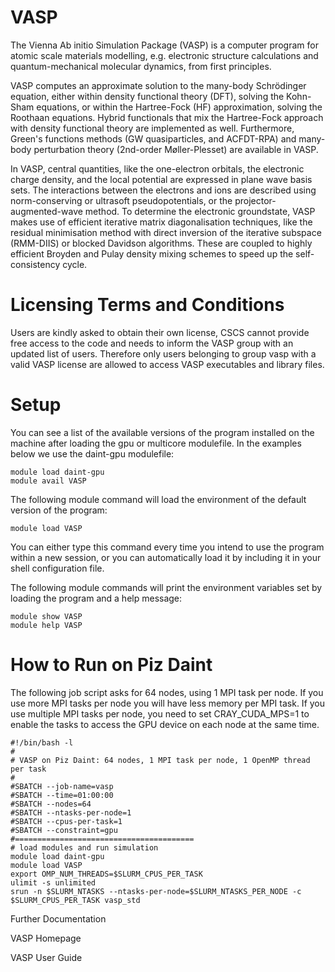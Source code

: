 # VASP

The Vienna Ab initio Simulation Package (VASP) is a computer program for atomic scale materials modelling, e.g. electronic structure calculations and quantum-mechanical molecular dynamics, from first principles.

VASP computes an approximate solution to the many-body Schrödinger equation, either within density functional theory (DFT), solving the Kohn-Sham equations, or within the Hartree-Fock (HF) approximation, solving the Roothaan equations. Hybrid functionals that mix the Hartree-Fock approach with density functional theory are implemented as well. Furthermore, Green's functions methods (GW quasiparticles, and ACFDT-RPA) and many-body perturbation theory (2nd-order Møller-Plesset) are available in VASP.

In VASP, central quantities, like the one-electron orbitals, the electronic charge density, and the local potential are expressed in plane wave basis sets. The interactions between the electrons and ions are described using norm-conserving or ultrasoft pseudopotentials, or the projector-augmented-wave method. To determine the electronic groundstate, VASP makes use of efficient iterative matrix diagonalisation techniques, like the residual minimisation method with direct inversion of the iterative subspace (RMM-DIIS) or blocked Davidson algorithms. These are coupled to highly efficient Broyden and Pulay density mixing schemes to speed up the self-consistency cycle.

# Licensing Terms and Conditions

Users are kindly asked to obtain their own license, CSCS cannot provide free access to the code and needs to inform the VASP group with an updated list of users. Therefore only users belonging to group vasp with a valid VASP license are allowed to access VASP executables and library files.

# Setup

You can see a list of the available versions of the program installed on the machine after loading the gpu or multicore modulefile. In the examples below we use the daint-gpu modulefile:		
```
module load daint-gpu
module avail VASP
```

The following module command will load the environment of the default version of the program:
```
module load VASP
```

You can either type this command every time you intend to use the program within a new session, or you can automatically load it by including it in your shell configuration file.

The following module commands will print the environment variables set by loading the program and a help message:		
```
module show VASP
module help VASP
```
		
# How to Run on Piz Daint

The following job script asks for 64 nodes, using 1 MPI task per node. If you use more MPI tasks per node you will have less memory per MPI task. If you use multiple MPI tasks per node, you need to set CRAY_CUDA_MPS=1 to enable the tasks to access the GPU device on each node at the same time.
		
```
#!/bin/bash -l
#
# VASP on Piz Daint: 64 nodes, 1 MPI task per node, 1 OpenMP thread per task
#
#SBATCH --job-name=vasp
#SBATCH --time=01:00:00
#SBATCH --nodes=64
#SBATCH --ntasks-per-node=1
#SBATCH --cpus-per-task=1
#SBATCH --constraint=gpu
#========================================
# load modules and run simulation
module load daint-gpu
module load VASP
export OMP_NUM_THREADS=$SLURM_CPUS_PER_TASK
ulimit -s unlimited
srun -n $SLURM_NTASKS --ntasks-per-node=$SLURM_NTASKS_PER_NODE -c $SLURM_CPUS_PER_TASK vasp_std 
```

Further Documentation

VASP Homepage

VASP User Guide
